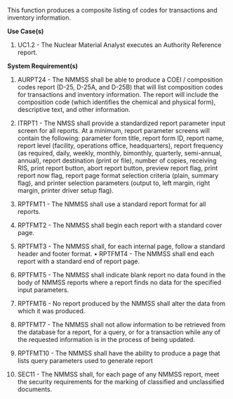 This function produces a composite listing of codes for transactions and inventory information.

**Use Case(s)**

1. UC1.2 - The Nuclear Material Analyst executes an Authority Reference report.

**System Requirement(s)**

1. AURPT24 - The NMMSS shall be able to produce a COEI / composition codes report (D-25, D-25A, and D-25B) that will list composition codes for transactions and inventory information. The report will include the composition code (which identifies the chemical and physical form), descriptive text, and other information.

1. ITRPT1 - The NMSS shall provide a standardized report parameter input screen for all reports. At a minimum, report parameter screens will contain the following: parameter form title, report form ID, report name, report level (facility, operations office, headquarters), report frequency (as required, daily, weekly, monthly, bimonthly, quarterly, semi-annual, annual), report destination (print or file), number of copies, receiving RIS, print report button, abort report button, preview report flag, print report now flag, report page format selection criteria (plain, summary flag), and printer selection parameters (output to, left margin, right margin, printer driver setup flag).
1. RPTFMT1 - The NMMSS shall use a standard report format for all reports.

1. RPTFMT2 - The NMMSS shall begin each report with a standard cover page.

1. RPTFMT3 - The NMMSS shall, for each internal page, follow a standard header and footer format. • RPTFMT4 - The NMMSS shall end each report with a standard end of report page.

1. RPTFMT5 - The NMMSS shall indicate blank report no data found in the body of NMMSS reports where a report finds no data for the specified input parameters.

1. RPTFMT6 - No report produced by the NMMSS shall alter the data from which it was produced.


1. RPTFMT7 - The NMMSS shall not allow information to be retrieved from the database for a report, for a query, or for a transaction while any of the requested information is in the process of being updated.

1. RPTFMT10 - The NMMSS shall have the ability to produce a page that lists query parameters used to generate report

1. SEC11 - The NMMSS shall, for each page of any NMMSS report, meet the security requirements for the marking of classified and unclassified documents.